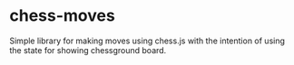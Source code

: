 # chess-moves
Simple library for making moves using chess.js with the intention of using the state for showing chessground board.
